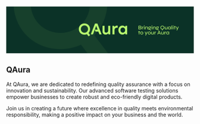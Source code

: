 ![Banner of QAura - Bringing Quality to your Aura](./resources/banner.png)

## QAura

At QAura, we are dedicated to redefining quality assurance with a focus on innovation and sustainability. Our advanced software testing solutions empower businesses to create robust and eco-friendly digital products. 

Join us in creating a future where excellence in quality meets environmental responsibility, making a positive impact on your business and the world.


<!--

**Here are some ideas to get you started:**

🙋‍♀️ A short introduction - what is your organization all about?
🌈 Contribution guidelines - how can the community get involved?
👩‍💻 Useful resources - where can the community find your docs? Is there anything else the community should know?
🍿 Fun facts - what does your team eat for breakfast?
🧙 Remember, you can do mighty things with the power of [Markdown](https://docs.github.com/github/writing-on-github/getting-started-with-writing-and-formatting-on-github/basic-writing-and-formatting-syntax)
-->
